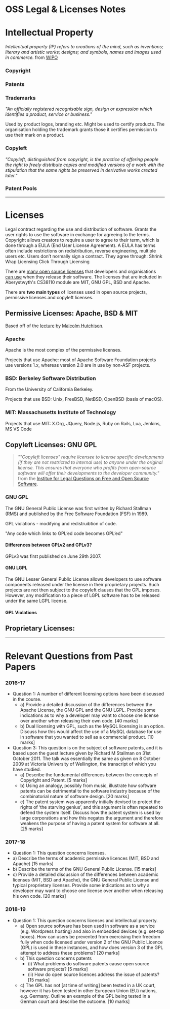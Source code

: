 # OSS Legal & Licenses Notes 

# Intellectual Property 

_Intellectual property (IP) refers to creations of the mind, such as inventions; literary and artistic works; designs; and symbols, names and images used in commerce._ from [WIPO](https://www.wipo.int/about-ip/en/)

### Copyright
### Patents 
### Trademarks
_"An officially registered recognisable sign, design or expression which identifies a product, service or business."_

Used by product logos, branding etc. Might be used to certify products. The organisation holding the trademark grants those it certifies permission to use their mark on a product.


### Copyleft
_"Copyleft, distinguished from copyright, is the practice of offering people the right to freely distribute copies and modified versions of a work with the stipulation that the same rights be preserved in derivative works created later."_

### Patent Pools

---

# Licenses 
Legal contract regarding the use and distribution of software. Grants the user rights to use the software in exchange for agreeing to the terms. Copyright allows creators to require a user to agree to their term, which is done through a EULA (End User License Agreement). A EULA has terms often include restrictions on redistribution, reverse engineering, multiple users etc.
Users don’t normally sign a contract.
They agree through:
Shrink Wrap Licensing
Click Through Licensing

There are [many open source licenses](https://opensource.org/licenses) that developers and organisations [can use](https://choosealicense.com/) when they release their software. The licenses that are included in Aberystwyth's CS38110 module are MIT, GNU GPL, BSD and Apache. 

There are **two main types** of licenses used in open source projects, permissive licenses and copyleft licenses.

## Permissive Licenses: Apache, BSD & MIT

Based off of the [lecture](http://users.aber.ac.uk/mjh25/cs381/reveal/L9-Permissive_licenses.html) by [Malcolm Hutchison](https://www.aber.ac.uk/en/cs/staff-profiles/listing/profile/mjh25/).

### Apache 

Apache is the most complex of the permissive licenses. 

Projects that use Apache: most of Apache Software Foundation projects use versions 1.x, whereas version 2.0 are in use by non-ASF projects. 

### BSD: Berkeley Software Distribution
From the University of California Berkeley.

Projects that use BSD: Unix, FreeBSD, NetBSD, OpenBSD (basis of macOS).

### MIT: Massachusetts Institute of Technology
Projects that use MIT: X.Org, JQuery, Node.js, Ruby on Rails, Lua, Jenkins, MS VS Code 


## Copyleft Licenses: GNU GPL

> _""Copyleft licenses" require licensee to license specific developments (if they are not restricted to internal use) to anyone under the original license. This ensures that everyone who profits from open-source software will offer their developments to the developer community."_ from the [Institue for Legal Questions on Free and Open Source Software](https://www.ifross.org/en/what-types-licenses-are-there-open-source-software-and-how-do-they-differ).

### GNU GPL 

The GNU General Public License was first written by Richard Stallman (RMS) and published by the Free Software Foundation (FSF) in 1989. 

GPL violations - modifying and redistruibtion of code. 

"Any code which links to GPL’ed code becomes GPL’ed"

#### Differences between GPLv2 and GPLv3? 

GPLv3 was first published on June 29th 2007. 

#### GNU LGPL

The GNU Lesser General Public License allows developers to use software components released under the license in their proprietary projects. Such projects are not then subject to the copyleft clauses that the GPL imposes. However, any modification to a piece of LGPL software has to be released under the same LGPL license. 

#### GPL Violations 

## Proprietary Licenses: 

--- 

# Relevant Questions from Past Papers 

### 2016-17

- Question 1: A number of different licensing options have been discussed in the course.
  - a) Provide a detailed discussion of the differences between the Apache License, the GNU GPL and the GNU LGPL. Provide some indications as to why a developer may want to choose one license over another when releasing their own code. [40 marks]
  - b) Dual licensing with GPL, such as the MySQL licensing is an option. Discuss how this would affect the use of a MySQL database for use in software that you wanted to sell as a commercial product. [10 marks]
- Question 3: This question is on the subject of software patents, and it is based upon the guest lecture given by Richard M Stallman on 31st October 2011. The talk was essentially the same as given on 8 October 2009 at Victoria University of Wellington, the transcript of which you have studied.
  - a) Describe the fundamental differences between the concepts of Copyright and Patent. [5 marks]
  - b) Using an analogy, possibly from music, illustrate how software patents can be detrimental to the software industry because of the combinatorial nature of software design. [20 marks]
  - c) The patent system was apparently initially devised to protect the rights of ‘the starving genius’, and this argument is often repeated to defend the system itself. Discuss how the patent system is used by large corporations and how this negates the argument and therefore weakens the purpose of having a patent system for software at all. [25 marks]
  
 ### 2017-18 
 
 - Question 1: This question concerns licenses.
  - a) Describe the terms of academic permissive licences (MIT, BSD and Apache) [15 marks]
  - b) Describe the terms of the GNU General Public License. [15 marks]
  - c) Provide a detailed discussion of the differences between academic licenses (MIT, BSD and Apache), the GNU General Public License and typical proprietary licenses. Provide some indications as to why a developer may want to choose one license over another when releasing his own code. [20 marks]

 ### 2018-19
 
- Question 1: This question concerns licenses and intellectual property.
  - a) Open source software has been used in software as a service (e.g. Wordpress hosting) and also in embedded devices (e.g. set-top boxes). How can users be prevented from exercising their freedom fully when code licensed under version 2 of the GNU Public Licence (GPL) is used in these instances, and how does version 3 of the GPL attempt to address these problems? [20 marks]
  - b) This question concerns patents
    - (i) What problems do software patents cause open source software projects? [5 marks]
    - (ii) How do open source licences address the issue of patents? [15 marks]
  - c) The GPL has not [at time of writing] been tested in a UK court, however it has been tested in other European Union (EU) nations, e.g. Germany. Outline an example of the GPL being tested in a German court and describe the outcome. [10 marks]
